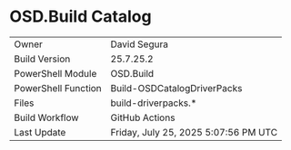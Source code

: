 ﻿# OSD.Build Catalog

| | |
|-|-|
| Owner | David Segura |
| Build Version | 25.7.25.2 |
| PowerShell Module | OSD.Build |
| PowerShell Function | Build-OSDCatalogDriverPacks |
| Files | build-driverpacks.* |
| Build Workflow | GitHub Actions |
| Last Update | Friday, July 25, 2025 5:07:56 PM UTC |

